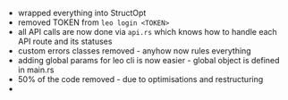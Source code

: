 - wrapped everything into StructOpt
- removed TOKEN from `leo login <TOKEN>`
- all API calls are now done via `api.rs` which knows how to handle each API route and its statuses
- custom errors classes removed - anyhow now rules everything
- adding global params for leo cli is now easier - global object is defined in main.rs
- 50% of the code removed - due to optimisations and restructuring
- 

